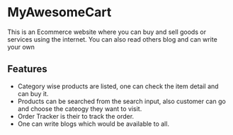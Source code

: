 # MyAwesomeCart
This is an Ecommerce website where you can buy and sell goods or services using the internet.
You can also read others blog and can write your own

## Features

- Category wise products are listed, one can check the item detail and can buy it.
- Products can be searched from the search input, also customer can go and choose the cateogy they want to visit.
- Order Tracker is their to track the order.
- One can write blogs which would be available to all.


